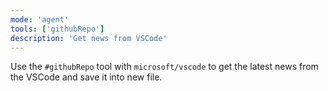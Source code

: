 ```yaml
---
mode: 'agent'
tools: ['githubRepo']
description: 'Get news from VSCode'
---
```


Use the `#githubRepo` tool with `microsoft/vscode` to get the latest news from the VSCode and save it into new file.
